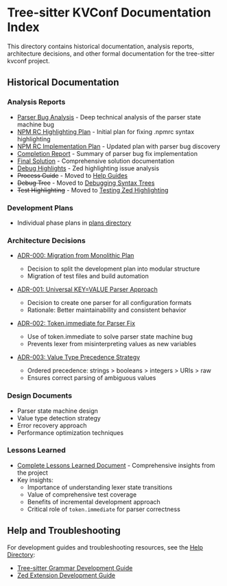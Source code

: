 # Tree-sitter KVConf Documentation Index

This directory contains historical documentation, analysis reports, architecture decisions, and other formal documentation for the tree-sitter kvconf project.

## Historical Documentation

### Analysis Reports
- [Parser Bug Analysis](analysis/ANALYSIS.md) - Deep technical analysis of the parser state machine bug
- [NPM RC Highlighting Plan](analysis/NPMRC_HIGHLIGHTING_PLAN.md) - Initial plan for fixing .npmrc syntax highlighting
- [NPM RC Implementation Plan](analysis/NPMRC_IMPLEMENTATION_PLAN.md) - Updated plan with parser bug discovery
- [Completion Report](analysis/COMPLETION_REPORT.md) - Summary of parser bug fix implementation
- [Final Solution](analysis/FINAL_SOLUTION.md) - Comprehensive solution documentation
- [Debug Highlights](analysis/DEBUG_HIGHLIGHTS.md) - Zed highlighting issue analysis
- ~~Process Guide~~ - Moved to [Help Guides](../../help/tree-sitter/kvconf/)
- ~~Debug Tree~~ - Moved to [Debugging Syntax Trees](../../help/tree-sitter/kvconf/debugging-syntax-trees.md)
- ~~Test Highlighting~~ - Moved to [Testing Zed Highlighting](../../help/tree-sitter/kvconf/testing-zed-highlighting.md)

### Development Plans
- Individual phase plans in [plans directory](../../plans/tree-sitter/kvconf/)

### Architecture Decisions
- [ADR-000: Migration from Monolithic Plan](adr/ADR-000-migration-from-monolithic-plan.md)
  - Decision to split the development plan into modular structure
  - Migration of test files and build automation

- [ADR-001: Universal KEY=VALUE Parser Approach](adr/ADR-001-universal-key-value-parser.md)
  - Decision to create one parser for all configuration formats
  - Rationale: Better maintainability and consistent behavior

- [ADR-002: Token.immediate for Parser Fix](adr/ADR-002-token-immediate-parser-fix.md)
  - Use of token.immediate to solve parser state machine bug
  - Prevents lexer from misinterpreting values as new variables

- [ADR-003: Value Type Precedence Strategy](adr/ADR-003-value-type-precedence.md)
  - Ordered precedence: strings > booleans > integers > URIs > raw
  - Ensures correct parsing of ambiguous values

### Design Documents
- Parser state machine design
- Value type detection strategy
- Error recovery approach
- Performance optimization techniques

### Lessons Learned
- [Complete Lessons Learned Document](lessons-learned.md) - Comprehensive insights from the project
- Key insights:
  - Importance of understanding lexer state transitions
  - Value of comprehensive test coverage  
  - Benefits of incremental development approach
  - Critical role of `token.immediate` for parser correctness

## Help and Troubleshooting

For development guides and troubleshooting resources, see the [Help Directory](../../help/tree-sitter/kvconf/):
- [Tree-sitter Grammar Development Guide](../../help/tree-sitter/kvconf/tree-sitter-grammar-development.md)
- [Zed Extension Development Guide](../../help/tree-sitter/kvconf/zed-extension-development.md)
